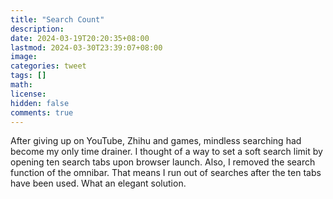 ```yaml
---
title: "Search Count"
description: 
date: 2024-03-19T20:20:35+08:00
lastmod: 2024-03-30T23:39:07+08:00
image: 
categories: tweet
tags: []
math: 
license: 
hidden: false
comments: true
---
```


After giving up on YouTube, Zhihu and games, mindless searching had become my only time drainer. I thought of a way to set a soft search limit by opening ten search tabs upon browser launch. Also, I removed the search function of the omnibar. That means I run out of searches after the ten tabs have been used. What an elegant solution.


